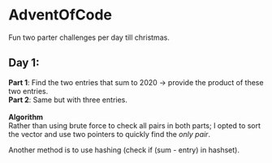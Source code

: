 # AdventOfCode
Fun two parter challenges per day till christmas. 

## Day 1:
__Part 1__: Find the two entries that sum to 2020 -> provide the product of these two entries.<br>
__Part 2__: Same but with three entries. 
<br><br>__Algorithm__<br>
Rather than using brute force to check all pairs in both parts; I opted to sort the vector and use two pointers to quickly find the *only pair*.

Another method is to use hashing (check if (sum - entry) in hashset).
